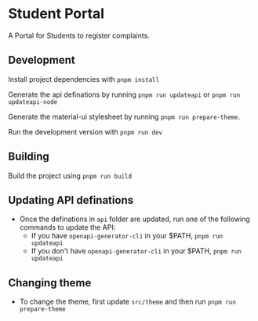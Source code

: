 # Student Portal

A Portal for Students to register complaints.

## Development

Install project dependencies with `pnpm install`

Generate the api definations by running `pnpm run updateapi` or `pnpm run updateapi-node`

Generate the material-ui stylesheet by running `pnpm run prepare-theme`.

Run the development version with `pnpm run dev`

## Building

Build the project using `pnpm run build`

## Updating API definations

-   Once the definations in `api` folder are updated, run one of the following commands to update the API:
    -   If you have `openapi-generator-cli` in your $PATH, `pnpm run updateapi`
    -   If you don't have `openapi-generator-cli` in your $PATH, `pnpm run updateapi`

## Changing theme

- To change the theme, first update `src/theme` and then run `pnpm run prepare-theme`
